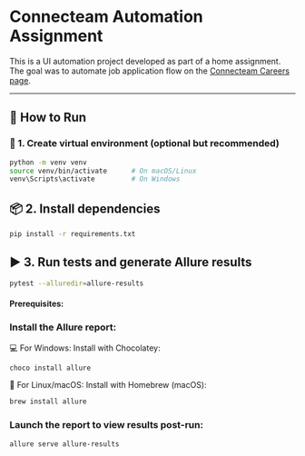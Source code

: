 # Connecteam Automation Assignment

This is a UI automation project developed as part of a home assignment.  
The goal was to automate job application flow on the [Connecteam Careers page](https://connecteam.com/careers/).

---


## 🚀 How to Run

### 🧩 1. Create virtual environment (optional but recommended)

```bash
python -m venv venv
source venv/bin/activate      # On macOS/Linux
venv\Scripts\activate         # On Windows
```

## 📦 2. Install dependencies

```bash
pip install -r requirements.txt
```

## ▶ 3. Run tests and generate Allure results

```bash
pytest --alluredir=allure-results
```


#### Prerequisites:

### Install the Allure report:
💻 For Windows:
Install with Chocolatey:
```bash
choco install allure
```

🐧 For Linux/macOS:
Install with Homebrew (macOS):
```bash
brew install allure
```

### Launch the report to view results post-run:
```bash
allure serve allure-results
```

